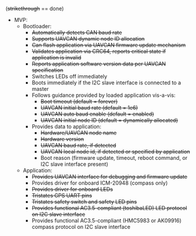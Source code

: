 (~~strikethrough~~ == done)
- MVP:
    - Bootloader:
        - ~~Automatically detects CAN baud rate~~
        - ~~Supports UAVCAN dynamic node ID allocation~~
        - ~~Can flash application via UAVCAN firmware update mechanism~~
        - ~~Validates application via CRC64, reports critical state if application is invalid~~
        - ~~Reports application software version data per UAVCAN specification~~
        - Switches LEDs off immediately
        - Boots immediately if the I2C slave interface is connected to a master
        - Follows guidance provided by loaded application vis-a-vis:
            - ~~Boot timeout (default = forever)~~
            - ~~UAVCAN initial baud rate (default = 1e6)~~
            - ~~UAVCAN auto baud enable (default = enabled)~~
            - ~~UAVCAN initial node ID (default = dynamically allocated)~~
        - Provides data to application:
            - ~~Hardware/UAVCAN node name~~
            - ~~Hardware version~~
            - ~~UAVCAN baud rate, if detected~~
            - ~~UAVCAN local node id, if detected or specified by application~~
            - Boot reason (firmware update, timeout, reboot command, or I2C slave interface present)
    - Application:
        - ~~Provides UAVCAN interface for debugging and firmware update~~
        - Provides driver for onboard ICM-20948 (compass only)
        - ~~Provides driver for onboard LEDs~~
        - ~~Tristates GPS UART pins~~
        - ~~Tristates safety switch and safety LED pins~~
        - ~~Provides functional AC3.5-compliant (toshibaLED) LED protocol on I2C slave interface~~
        - Provides functional AC3.5-compliant (HMC5983 or AK09916) compass protocol on I2C slave interface
